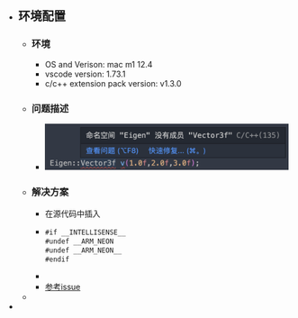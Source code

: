 - ## 环境配置
	- ### 环境
		- OS and Verison: mac m1 12.4
		- vscode version: 1.73.1
		- c/c++ extension pack version: v1.3.0
	- ### 问题描述
		- ![问题.png](../assets/问题_1670477052948_0.png)
	- ### 解决方案
		- 在源代码中插入
		- ```code
		  #if __INTELLISENSE__
		  #undef __ARM_NEON
		  #undef __ARM_NEON__
		  #endif
		  ```
		-
		- [参考issue](https://github.com/microsoft/vscode-cpptools/issues/7413)
	-
-